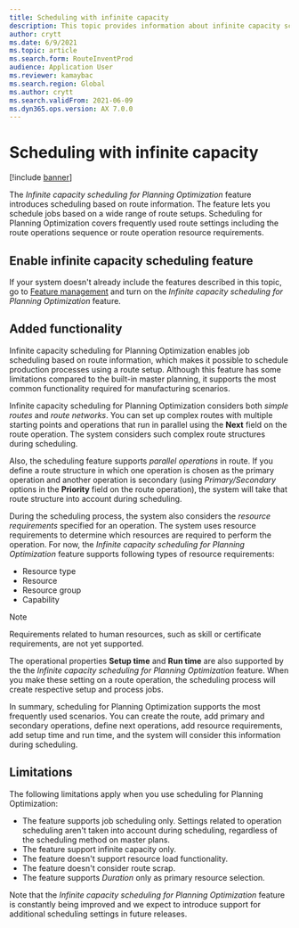 ```yaml
---
title: Scheduling with infinite capacity
description: This topic provides information about infinite capacity scheduling for Planning Optimization. It also describes current feature limitations.
author: crytt
ms.date: 6/9/2021
ms.topic: article
ms.search.form: RouteInventProd
audience: Application User
ms.reviewer: kamaybac
ms.search.region: Global
ms.author: crytt
ms.search.validFrom: 2021-06-09
ms.dyn365.ops.version: AX 7.0.0
---
```


# Scheduling with infinite capacity

[!include [banner](../../includes/banner.md)]

The *Infinite capacity scheduling for Planning Optimization* feature introduces scheduling based on route information. The feature lets you schedule jobs based on a wide range of route setups. Scheduling for Planning Optimization covers frequently used route settings including the route operations sequence or route operation resource requirements.

## Enable infinite capacity scheduling feature

If your system doesn't already include the features described in this topic, go to [Feature management](../../fin-ops-core/fin-ops/get-started/feature-management/feature-management-overview.md) and turn on the *Infinite capacity scheduling for Planning Optimization* feature.

## Added functionality

Infinite capacity scheduling for Planning Optimization enables job scheduling based on route information, which makes it possible to schedule production processes using a route setup. Although this feature has some limitations compared to the built-in master planning, it supports the most common functionality required for manufacturing scenarios.

Infinite capacity scheduling for Planning Optimization considers both *simple routes* and *route networks*. You can set up complex routes with multiple starting points and operations that run in parallel using the **Next** field on the route operation. The system considers such complex route structures during scheduling.

Also, the scheduling feature supports *parallel operations* in route. If you define a route structure in which one operation is chosen as the primary operation and another operation is secondary (using *Primary/Secondary* options in the **Priority** field on the route operation), the system will take that route structure into account during scheduling.

During the scheduling process, the system also considers the *resource requirements* specified for an operation. The system uses resource requirements to determine which resources are required to perform the operation. For now, the *Infinite capacity scheduling for Planning Optimization* feature supports following types of resource requirements:

- Resource type
- Resource
- Resource group
- Capability

> [!NOTE]
> Requirements related to human resources, such as skill or certificate requirements, are not yet supported.

The operational properties **Setup time** and **Run time** are also supported by the the *Infinite capacity scheduling for Planning Optimization* feature. When you make these setting on a route operation, the scheduling process will create respective setup and process jobs.

In summary, scheduling for Planning Optimization supports the most frequently used scenarios. You can create the route, add primary and secondary operations, define next operations, add resource requirements, add setup time and run time, and the system will consider this information during scheduling.

## Limitations

The following limitations apply when you use scheduling for Planning Optimization:

- The feature supports job scheduling only. Settings related to operation scheduling aren't taken into account during scheduling, regardless of the scheduling method on master plans.
- The feature support infinite capacity only.
- The feature doesn't support resource load functionality.
- The feature doesn't consider route scrap.
- The feature supports *Duration* only as primary resource selection.

Note that the *Infinite capacity scheduling for Planning Optimization* feature is constantly being improved and we expect to introduce support for additional scheduling settings in future releases.
